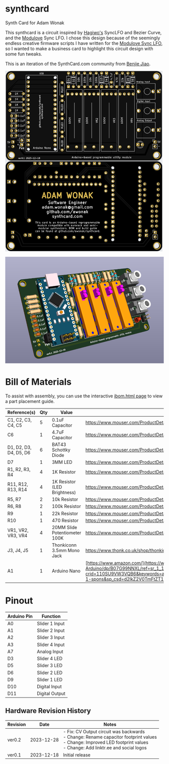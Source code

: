 # synthcard
Synth Card for Adam Wonak

This synthcard is a circuit inspired by [Hagiwo's](https://www.youtube.com/@HAGIWO) SyncLFO and Bezier Curve, and the [Modulove](https://modulove.io/) Sync LFO. I chose this design because of the seemingly endless creative firmware scripts I have written for the [Modulove Sync LFO](https://awonak.github.io/HagiwoModulove/synclfo/), so I wanted to make a business card to highlight this circuit design with some fun tweaks.

This is an iteration of the SynthCard.com community from [Benjie Jiao](https://github.com/benjiao). 

![SynthCard blank](sc_awonak/synthcard.png "SynthCard")

![SynthCard 3D](sc_awonak/synthcard_3d.png "SynthCard 3D")


# Bill of Materials

To assist with assembly, you can use the interactive [ibom.html page](https://htmlpreview.github.io/?https://github.com/awonak/synthcard/blob/main/sc_awonak/bom/ibom.html) to view a part placement guide.

| Reference(s) | Qty | Value | Supplier Link |
|-|-|-|-|
| C1, C2, C3, C4, C5 | 5 | 0.1uF Capacitor  | https://www.mouser.com/ProductDetail/594-K104M15X7RF53L2 |
| C6 | 1 | 4.7uF Capacitor | https://www.mouser.com/ProductDetail/810-FG14X5R1H475KRT6 |
| D1, D2, D3, D4, D5, D6 | 6 | BAT43 Schottky Diode | https://www.mouser.com/ProductDetail/511-BAT43 |
| D7 | 1 | 3MM LED | https://www.mouser.com/ProductDetail/604-WP3A8ID |
| R1, R2, R3, R4 | 4 | 1K Resistor | https://www.mouser.com/ProductDetail/660-MF1-4DCT52R1001F |
| R11, R12, R13, R14 | 4 | 1K Resistor (LED Brightness) | https://www.mouser.com/ProductDetail/660-MF1-4DCT52R1001F |
| R5, R7 | 2 | 10k Resistor | https://www.mouser.com/ProductDetail/660-MF1-4DCT52R1002F |
| R6, R8 | 2 | 100k Resistor | https://www.mouser.com/ProductDetail/660-MF1-4D52R1003F |
| R9 | 1 | 22k Resistor | https://www.mouser.com/ProductDetail/660-MF1-4DCT52R2202F |
| R10 | 1 | 470 Resistor | https://www.mouser.com/ProductDetail/660-MF1-4DCT52R4700F |
| VR1, VR2, VR3, VR4 | 4 | 20MM Slide Potentiometer 100K | https://www.mouser.com/ProductDetail/652-PTL20-15R0-104B1 |
| J3, J4, J5 | 1 | Thonkiconn 3.5mm Mono Jack | https://www.thonk.co.uk/shop/thonkiconn/ |
| A1 | 1 | Arduino Nano | [https://www.amazon.com/](https://www.amazon.com/LAFVIN-Board-ATmega328P-Micro-Controller-Arduino/dp/B07G99NNXL/ref=sr_1_1_sspa?crid=110SU9VW3VQB6&keywords=arduino+nano&qid=1703001737&sprefix=arduino+nano%2Caps%2C117&sr=8-1-spons&sp_csd=d2lkZ2V0TmFtZT1zcF9hdGY&psc=1) |

# Pinout

| Arduino Pin | Function |
|-|-|
| A0 | Slider 1 Input |
| A1 | Slider 2 Input |
| A2 | Slider 3 Input |
| A3 | Slider 4 Input |
| A7 | Analog Input |
| D3 | Slider 4 LED |
| D5 | Slider 3 LED |
| D6 | Slider 2 LED |
| D9 | Slider 1 LED |
| D10 | Digital Input |
| D11 | Digital Output |

## Hardware Revision History

| Revision | Date | Notes
|-|-|-|
| ver0.2 | 2023-12-28 | - Fix: CV Output circuit was backwards<br> - Change: Rename capacitor footprint values<br> - Change: Improved LED footprint values<br> - Change: Add linktr.ee and social logos 
| ver0.1 | 2023-12-18 | Initial release